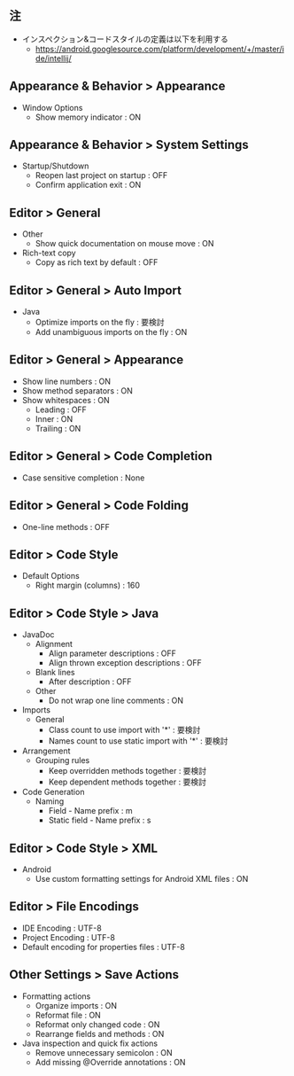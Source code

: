 ## 注
* インスペクション&コードスタイルの定義は以下を利用する
  * https://android.googlesource.com/platform/development/+/master/ide/intellij/

## Appearance & Behavior > Appearance
* Window Options
  * Show memory indicator : ON

## Appearance & Behavior > System Settings
* Startup/Shutdown
  * Reopen last project on startup : OFF
  * Confirm application exit : ON

## Editor > General
* Other
  * Show quick documentation on mouse move : ON
* Rich-text copy
  * Copy as rich text by default : OFF

## Editor > General > Auto Import
* Java
  * Optimize imports on the fly : 要検討
  * Add unambiguous imports on the fly : ON

## Editor > General > Appearance
* Show line numbers : ON
* Show method separators : ON
* Show whitespaces : ON
  * Leading : OFF
  * Inner : ON
  * Trailing : ON

## Editor > General > Code Completion
* Case sensitive completion : None

## Editor > General > Code Folding
* One-line methods : OFF

## Editor > Code Style
* Default Options
  * Right margin (columns) : 160

## Editor > Code Style > Java
* JavaDoc
  * Alignment
    * Align parameter descriptions : OFF
    * Align thrown exception descriptions : OFF
  * Blank lines
    * After description : OFF
  * Other
    * Do not wrap one line comments : ON
* Imports
  * General
    * Class count to use import with '*' : 要検討
    * Names count to use static import with '*' : 要検討
* Arrangement
  * Grouping rules
    * Keep overridden methods together : 要検討
    * Keep dependent methods together : 要検討
* Code Generation
  * Naming
    * Field - Name prefix : m
    * Static field - Name prefix : s

## Editor > Code Style > XML
* Android
  * Use custom formatting settings for Android XML files : ON

## Editor > File Encodings
* IDE Encoding : UTF-8
* Project Encoding : UTF-8
* Default encoding for properties files : UTF-8

## Other Settings > Save Actions
* Formatting actions
  * Organize imports : ON
  * Reformat file : ON
  * Reformat only changed code : ON
  * Rearrange fields and methods : ON
* Java inspection and quick fix actions
  * Remove unnecessary semicolon : ON
  * Add missing @Override annotations : ON